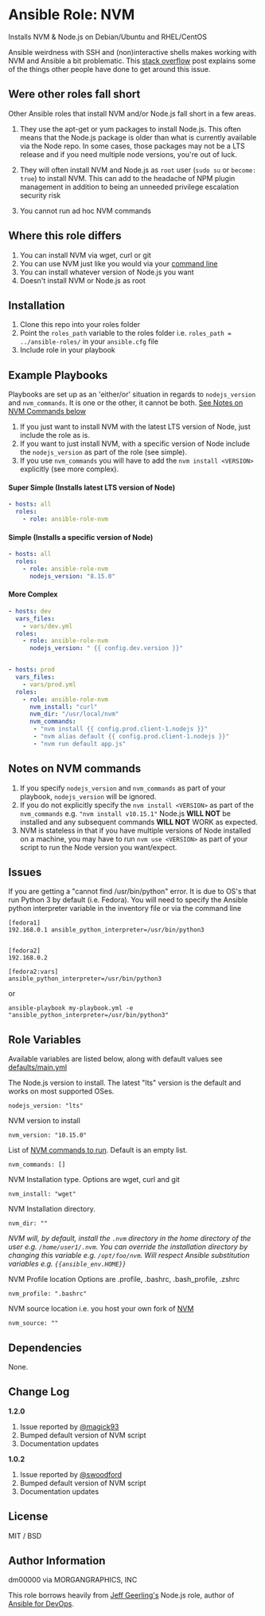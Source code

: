 # Ansible Role: NVM


Installs NVM & Node.js on Debian/Ubuntu and RHEL/CentOS


Ansible weirdness with SSH and (non)interactive shells makes working with NVM and Ansible a bit problematic. This [stack overflow](https://stackoverflow.com/questions/22256884/not-possible-to-source-bashrc-with-ansible) post explains some of the things other people have done to get around this issue.

## Were other roles fall short
Other Ansible roles that install NVM and/or Node.js fall short in a few areas.

1. They use the apt-get or yum packages to install Node.js. This often means that the Node.js package is older than what is currently available via the Node repo. In some cases, those packages may not be a LTS release and if you need multiple node versions, you're out of luck.

1. They will often install NVM and Node.js as `root` user (`sudo su` or `become: true`) to install NVM. This can add to the headache of NPM plugin management in addition to being an unneeded privilege escalation security risk

1. You cannot run ad hoc NVM commands


## Where this role differs

1. You can install NVM via wget, curl or git
1. You can use NVM just like you would via your [command line](https://github.com/creationix/nvm#usage)
1. You can install whatever version of Node.js you want
1. Doesn't install NVM or Node.js as root

## Installation
1. Clone this repo into your roles folder
1. Point the `roles_path` variable to the roles folder i.e. `roles_path = ../ansible-roles/` in your `ansible.cfg` file
1. Include role in your playbook


## Example Playbooks

Playbooks are set up as an 'either/or' situation in regards to `nodejs_version` and
`nvm_commands`. It is one or the other, it cannot be both. [See Notes on NVM Commands below](#nvm-commands)

1. If you just want to install NVM with the latest LTS version of Node, just include the role as is.
1. If you want to just install NVM, with a specific version of Node include the `nodejs_version` as part of the role (see simple).
1. If you use `nvm_commands` you will have to add the `nvm install <VERSION>` explicitly (see more complex).

#### Super Simple (Installs latest LTS version of Node)
``` yaml
- hosts: all
  roles:
    - role: ansible-role-nvm
```

#### Simple (Installs a specific version of Node)
``` yaml
- hosts: all
  roles:
    - role: ansible-role-nvm
      nodejs_version: "8.15.0"

```
#### More Complex
``` yaml
- hosts: dev
  vars_files:
    - vars/dev.yml
  roles:
    - role: ansible-role-nvm
      nodejs_version: " {{ config.dev.version }}"


- hosts: prod
  vars_files:
    - vars/prod.yml
  roles:
    - role: ansible-role-nvm
      nvm_install: "curl"
      nvm_dir: "/usr/local/nvm"
      nvm_commands:
       - "nvm install {{ config.prod.client-1.nodejs }}"
       - "nvm alias default {{ config.prod.client-1.nodejs }}"
       - "nvm run default app.js"

```

<a name='#nvm-commands'></a>
## Notes on NVM commands

1. If you specify `nodejs_version` and `nvm_commands` as part of your playbook, `nodejs_version` will be ignored.
1. If you do not explicitly specify the `nvm install <VERSION>` as part of the `nvm_commands` e.g. `"nvm install v10.15.1"` Node.js **WILL NOT** be installed and any subsequent commands **WILL NOT** WORK as expected.
1. NVM is stateless in that if you have multiple versions of Node installed on a machine, you may have to run `nvm use <VERSION>` as part of your script to run the Node version you want/expect.

## Issues
If you are getting a "cannot find /usr/bin/python" error. It is due to OS's that run Python 3 by default (i.e. Fedora). You will need to specify the Ansible python interpreter variable in the inventory file or via the command line

```
[fedora1]
192.168.0.1 ansible_python_interpreter=/usr/bin/python3


[fedora2]
192.168.0.2

[fedora2:vars]
ansible_python_interpreter=/usr/bin/python3

```
or
```
ansible-playbook my-playbook.yml -e "ansible_python_interpreter=/usr/bin/python3"
```







## Role Variables

Available variables are listed below, along with default values see [defaults/main.yml]( defaults/main.yml)

The Node.js version to install. The latest "lts" version is the default and works on most supported OSes.

    nodejs_version: "lts"

NVM version to install

    nvm_version: "10.15.0"

List of [NVM commands to run](https://github.com/creationix/nvm#usage). Default is an empty list.

    nvm_commands: []

NVM Installation type. Options are wget, curl and git

    nvm_install: "wget"

NVM Installation directory.

    nvm_dir: ""

*NVM will, by default, install the `.nvm` directory in the home directory of the user e.g. `/home/user1/.nvm`. You can override the installation directory by changing this variable e.g. `/opt/foo/nvm`. Will respect Ansible substitution variables e.g. `{{ansible_env.HOME}}`*

NVM Profile location Options are .profile, .bashrc, .bash_profile, .zshrc

    nvm_profile: ".bashrc"

NVM source location i.e. you host your own fork of [NVM](https://github.com/creationix/nvm)

    nvm_source: ""



## Dependencies

None.

## Change Log

**1.2.0**
1. Issue reported by [@magick93](https://github.com/morgangraphics/ansible-role-nvm/issues/2)
1. Bumped default version of NVM script
1. Documentation updates

**1.0.2**
1. Issue reported by [@swoodford](https://github.com/morgangraphics/ansible-role-nvm/issues/1)
1. Bumped default version of NVM script
1. Documentation updates

## License

MIT / BSD

## Author Information

dm00000 via MORGANGRAPHICS, INC

This role borrows heavily from [Jeff Geerling's](https://www.jeffgeerling.com/) Node.js role, author of [Ansible for DevOps](https://www.ansiblefordevops.com/).
